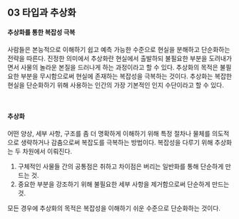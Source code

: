 ## 03 타입과 추상화

#### 추상화를 통한 복잡성 극복

사람들은 본능적으로 이해하기 쉽고 예측 가능한 수준으로 현실을 분해하고 단순화하는 전략을 따른다. 진정한 의미에서 추상화란 현실에서 출발하되 불필요한 부분을 도려내가면서 사물의 놀라운 본질을 드러나게 하는 과정이라고 할 수 있다. 추상화의 목적은 불필요한 부분을 무시함으로써 현실에 존재하는 복잡성을 극복하는 것이다. 추상화는 복잡한 현실을 단순화하기 위해 사용하는 인간의 가장 기본적인 인지 수단이라고 할 수 있다.

<br />

#### 추상화

어떤 양상, 세부 사항, 구조를 좀 더 명확하게 이해하기 위해 특정 절차나 물체를 의도적으로 생략하거나 감춤으로써 복잡도를 극복하는 방법이다. 복잡성을 다루기 위해 추상화는 두 차원에서 이뤄진다.

1. 구체적인 사물들 간의 공통점은 취하고 차이점은 버리는 일반화를 통해 단순하게 만드는 것.
2. 중요한 부분을 강조하기 위해 불필요한 세부 사항을 제거함으로써 단순하게 만드는 것.

모든 경우에 추상화의 목적은 복잡성을 이해하기 쉬운 수준으로 단순화하는 것이다.